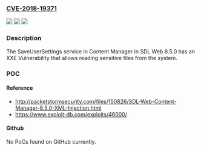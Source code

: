 ### [CVE-2018-19371](https://cve.mitre.org/cgi-bin/cvename.cgi?name=CVE-2018-19371)
![](https://img.shields.io/static/v1?label=Product&message=n%2Fa&color=blue)
![](https://img.shields.io/static/v1?label=Version&message=n%2Fa&color=blue)
![](https://img.shields.io/static/v1?label=Vulnerability&message=n%2Fa&color=brighgreen)

### Description

The SaveUserSettings service in Content Manager in SDL Web 8.5.0 has an XXE Vulnerability that allows reading sensitive files from the system.

### POC

#### Reference
- http://packetstormsecurity.com/files/150826/SDL-Web-Content-Manager-8.5.0-XML-Injection.html
- https://www.exploit-db.com/exploits/46000/

#### Github
No PoCs found on GitHub currently.

